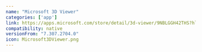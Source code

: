 ```yaml
---
name: "Microsoft 3D Viewer"
categories: ['app']
link: https://apps.microsoft.com/store/detail/3d-viewer/9NBLGGH42THS?hl=en-us&gl=us&rtc=1
compatibility: native
versionFrom: "7.307.2704.0"
icon: Microsoft3DViewer.png
---
```

